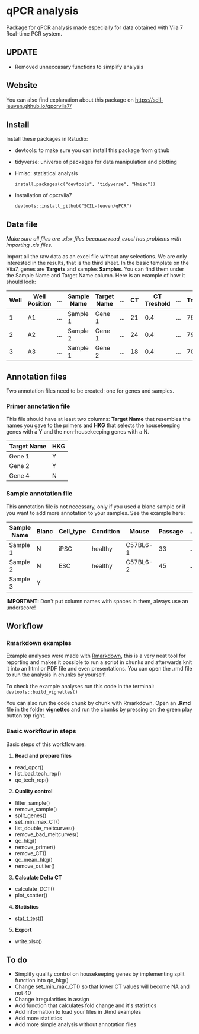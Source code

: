 # qPCR analysis
Package for qPCR analysis made especially for data obtained with Viia 7 Real-time PCR system.

## UPDATE
* Removed unneccasary functions to simplify analysis

## Website

You can also find explanation about this package on https://scil-leuven.github.io/qpcrviia7/

## Install

Install these packages in Rstudio:
* devtools: to make sure you can install this package from github
* tidyverse: universe of packages for data manipulation and plotting
* Hmisc: statistical analysis

  `install.packages(c("devtools", "tidyverse", "Hmisc"))`

* Installation of qpcrviia7

  `devtools::install_github("SCIL-leuven/qPCR")`

## Data file

*Make sure all files are .xlsx files because read_excel has problems with importing .xls files.*

Import all the raw data as an excel file without any selections. We are only interested in the results, that is the third sheet. In the basic template on the Viia7, genes are **Targets** and samples **Samples**. You can find them under the Sample Name and Target Name column. Here is an example of how it should look:


Well | Well Position |...| Sample Name | Target Name |...| CT | CT Treshold |...| Tm1 | Tm2 | Tm3 
-----|---------------|---|-------------|-------------|---|----|-------------|---|-----|-----|-----
1    | A1            |...| Sample 1    | Gene 1    |...| 21 | 0.4         |...| 79  | ... | ... 
2    | A2            |...| Sample 2    | Gene 1    |...| 24 | 0.4         |...| 79  | ... | ... 
3    | A3            |...| Sample 1    | Gene 2    |...| 18 | 0.4         |...| 70  | 82  | 89  


## Annotation files

Two annotation files need to be created: one for genes and samples.

### Primer annotation file

This file should have at least two columns: **Target Name**  that resembles the names you gave to the primers and **HKG** that selects the housekeeping genes with a Y and the non-housekeeping genes with a N.

Target Name | HKG
---------|-----
Gene 1 | Y
Gene 2 | Y
Gene 4 | N

### Sample annotation file

This annotation file is not necessary, only if you used a blanc sample or if you want to add more annotation to your samples. See the example here:

Sample Name | Blanc |Cell_type  | Condition | Mouse     | Passage   | ...
----------|-------|-----------|-----------|-----------|-----------|------
Sample 1  | N     |iPSC         | healthy   | C57BL6-1  | 33        | ...
Sample 2  | N     |ESC        | healthy   | C57BL6-2  | 45        | ...
Sample 3  | Y     |           |           |           |           |

**IMPORTANT**: Don't put column names with spaces in them, always use an underscore!

## Workflow

### Rmarkdown examples

Example analyses were made with [Rmarkdown](http://rmarkdown.rstudio.com/), this is a very neat tool for reporting and makes it possible to run a script in chunks and afterwards knit it into an html or PDF file and even presentations. You can open the .rmd file to run the analysis in chunks by yourself.

To check the example analyses run this code in the terminal:
`devtools::build_vignettes()`

You can also run the code chunk by chunk with Rmarkdown. Open an **.Rmd** file in the folder **vignettes** and run the chunks by pressing on the green play button top right.

### Basic workflow in steps

Basic steps of this workflow are:
1. **Read and prepare files**
  * read_qpcr()
  * list_bad_tech_rep()
  * qc_tech_rep()
2. **Quality control**
  * filter_sample()
  * remove_sample()
  * split_genes()
  * set_min_max_CT()
  * list_double_meltcurves()
  * remove_bad_meltcurves()
  * qc_hkg()
  * remove_primer()
  * remove_CT()
  * qc_mean_hkg()
  * remove_outlier()
3. **Calculate Delta CT**
  * calculate_DCT()
  * plot_scatter()
4. **Statistics**
  * stat_t_test()
5. **Export**
  * write.xlsx()

## To do
* Simplify quality control on housekeeping genes by implementing split function into qc_hkg()
* Change set_min_max_CT() so that lower CT values will become NA and not 40
* Change irregularities in assign
* Add function that calculates fold change and it's statistics
* Add information to load your files in .Rmd examples
* Add more statistics
* Add more simple analysis without annotation files

